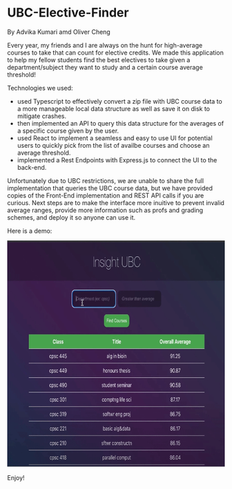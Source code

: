 # UBC-Elective-Finder

By Advika Kumari amd Oliver Cheng

Every year, my friends and I are always on the hunt for high-average courses to take that can count for elective credits. We made this application to help my fellow students find the best electives to take given a department/subject they want to study and a certain course average threshold!

Technologies we used:
* used Typescript to effectively convert a zip file with UBC course data to a more manageable local data structure as well as save it on disk to mitigate crashes.
* then implemented an API to query this data structure for the averages of a specific course given by the user.
* used React to implement a seamless and easy to use UI for potential users to quickly pick from the list of availbe courses and choose an average threshold.
* implemented a Rest Endpoints with Express.js to connect the UI to the back-end.

Unfortunately due to UBC restrictions, we are unable to share the full implementation that queries the UBC course data, but we have provided copies of the Front-End implementation and REST API calls if you are curious. Next steps are to make the interface more inuitive to prevent invalid average ranges, provide more information such as profs and grading schemes, and deploy it so anyone can use it.

Here is a demo: 

<img src="./Demo.gif" alt="screen-gif" width="714" height="524">

Enjoy!

